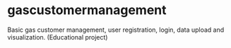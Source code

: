 # gascustomermanagement
Basic gas customer management, user registration, login, data upload and visualization. (Educational project)
